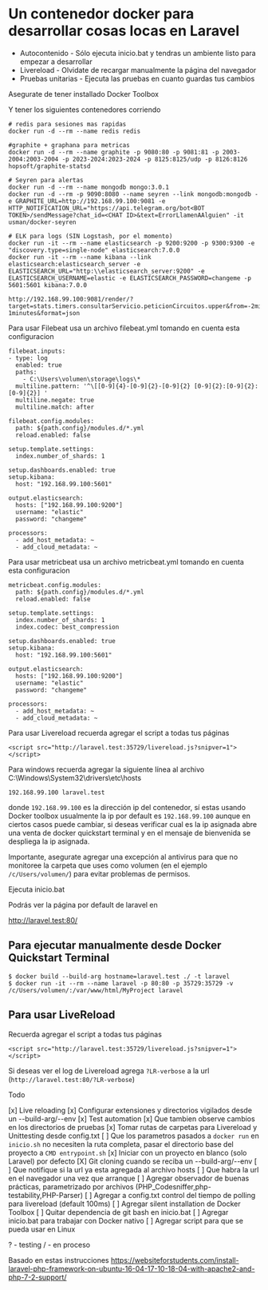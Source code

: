 # Un contenedor docker para desarrollar cosas locas en Laravel

* Autocontenido     - Sólo ejecuta inicio.bat y tendras un ambiente listo para empezar a desarrollar
* Livereload        - Olvidate de recargar manualmente la página del navegador
* Pruebas unitarias - Ejecuta las pruebas en cuanto guardas tus cambios

Asegurate de tener installado Docker Toolbox

Y tener los siguientes contenedores corriendo
```
# redis para sesiones mas rapidas
docker run -d --rm --name redis redis

#graphite + graphana para metricas
docker run -d --rm --name graphite -p 9080:80 -p 9081:81 -p 2003-2004:2003-2004 -p 2023-2024:2023-2024 -p 8125:8125/udp -p 8126:8126 hopsoft/graphite-statsd

# Seyren para alertas
docker run -d --rm --name mongodb mongo:3.0.1
docker run -d --rm -p 9090:8080 --name seyren --link mongodb:mongodb -e GRAPHITE_URL=http://192.168.99.100:9081 -e HTTP_NOTIFICATION_URL="https://api.telegram.org/bot<BOT TOKEN>/sendMessage?chat_id=<CHAT ID>&text=ErrorLlamenAAlguien" -it usman/docker-seyren

# ELK para logs (SIN Logstash, por el momento)
docker run -it --rm --name elasticsearch -p 9200:9200 -p 9300:9300 -e "discovery.type=single-node" elasticsearch:7.0.0
docker run -it --rm --name kibana --link elasticsearch:elasticsearch_server -e ELASTICSEARCH_URL="http:\\elasticsearch_server:9200" -e ELASTICSEARCH_USERNAME=elastic -e ELASTICSEARCH_PASSWORD=changeme -p 5601:5601 kibana:7.0.0

http://192.168.99.100:9081/render/?target=stats.timers.consultarServicio.peticionCircuitos.upper&from=-2minutes&to-1minutes&format=json
```

Para usar Filebeat usa un archivo filebeat.yml tomando en cuenta esta configuracion
```
filebeat.inputs:
- type: log
  enabled: true
  paths:
    - C:\Users\volumen\storage\logs\*
  multiline.pattern: '^\[[0-9]{4}-[0-9]{2}-[0-9]{2} [0-9]{2}:[0-9]{2}:[0-9]{2}] '
  multiline.negate: true
  multiline.match: after

filebeat.config.modules:
  path: ${path.config}/modules.d/*.yml
  reload.enabled: false

setup.template.settings:
  index.number_of_shards: 1

setup.dashboards.enabled: true
setup.kibana:
  host: "192.168.99.100:5601"

output.elasticsearch:
  hosts: ["192.168.99.100:9200"]
  username: "elastic"
  password: "changeme"

processors:
  - add_host_metadata: ~
  - add_cloud_metadata: ~
```

Para usar metricbeat usa un archivo metricbeat.yml tomando en cuenta esta configuracion
```
metricbeat.config.modules:
  path: ${path.config}/modules.d/*.yml
  reload.enabled: false

setup.template.settings:
  index.number_of_shards: 1
  index.codec: best_compression

setup.dashboards.enabled: true
setup.kibana:
  host: "192.168.99.100:5601"

output.elasticsearch:
  hosts: ["192.168.99.100:9200"]
  username: "elastic"
  password: "changeme"

processors:
  - add_host_metadata: ~
  - add_cloud_metadata: ~
```

Para usar Livereload recuerda agregar el script a todas tus páginas
```
<script src="http://laravel.test:35729/livereload.js?snipver=1"></script>
```

Para windows recuerda agregar la siguiente línea al archivo C:\Windows\System32\drivers\etc\hosts
```
192.168.99.100 laravel.test
```

donde `192.168.99.100` es la dirección ip del contenedor, sí estas usando Docker toolbox usualmente la ip por default es `192.168.99.100` aunque en ciertos casos puede cambiar, si deseas verificar cual es la ip asignada abre una venta de docker quickstart terminal y en el mensaje de bienvenida se despliega la ip asignada.

Importante, asegurate agregar una excepción al antivirus para que no monitoree la carpeta que uses como volumen (en el ejemplo ``/c/Users/volumen/``) para evitar problemas de permisos.

Ejecuta inicio.bat

Podrás ver la página por default de laravel en

http://laravel.test:80/


## Para ejecutar manualmente desde Docker Quickstart Terminal
```
$ docker build --build-arg hostname=laravel.test ./ -t laravel
$ docker run -it --rm --name laravel -p 80:80 -p 35729:35729 -v /c/Users/volumen/:/var/www/html/MyProject laravel
```

## Para usar LiveReload

Recuerda agregar el script a todas tus páginas

```
<script src="http://laravel.test:35729/livereload.js?snipver=1"></script>
```

Si deseas ver el log de Livereload agrega ``?LR-verbose`` a la url (``http://laravel.test:80/?LR-verbose``)

Todo

[x] Live reloading
  [x] Configurar extensiones y directorios vigilados desde un --build-arg/--env
[x] Test automation
  [x] Que tambien observe cambios en los directorios de pruebas
[x] Tomar rutas de carpetas para Livereload y Unittesting desde config.txt
  [ ] Que los parametros pasados a ``docker run`` en ``inicio.sh`` no necesiten la ruta completa, pasar el directorio base del proyecto a ``CMD entrypoint.sh``
[x] Iniciar con un proyecto en blanco (solo Laravel) por defecto
[X] Git cloning cuando se reciba un --build-arg/--env
[ ] Que notifique si la url ya esta agregada al archivo hosts
[ ] Que habra la url en el navegador una vez que arranque
[ ] Agregar observador de buenas prácticas, parametrizado por archivos (PHP_Codesniffer,php-testability,PHP-Parser)
[ ] Agregar a config.txt control del tiempo de polling para livereload (default 100ms)
[ ] Agregar silent installation de Docker Toolbox
[ ] Quitar dependencia de git bash en inicio.bat
[ ] Agregar inicio.bat para trabajar con Docker nativo
[ ] Agregar script para que se pueda usar en Linux

? - testing
/ - en proceso


Basado en estas instrucciones 
https://websiteforstudents.com/install-laravel-php-framework-on-ubuntu-16-04-17-10-18-04-with-apache2-and-php-7-2-support/
